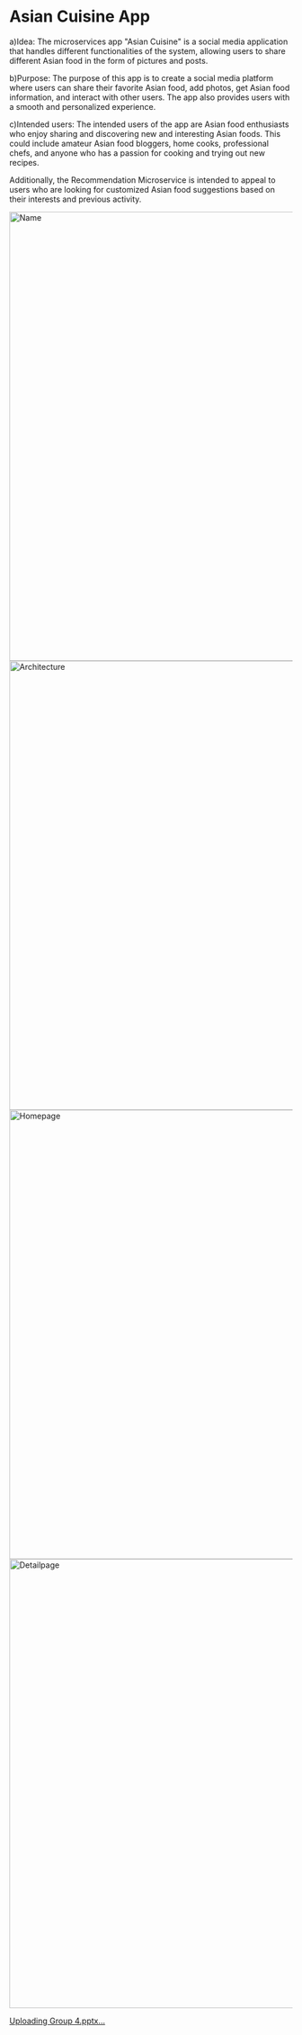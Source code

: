 # Asian Cuisine App
a)Idea: The microservices app "Asian Cuisine" is a social media application that handles different functionalities of the system, allowing users to share different Asian food in the form of pictures and posts.

b)Purpose: The purpose of this app is to create a social media platform where users can share their favorite Asian food, add photos, get Asian food information, and interact with other users. The app also provides users with a smooth and personalized experience.

c)Intended users: The intended users of the app are  Asian food enthusiasts who enjoy sharing and discovering new and interesting Asian foods. This could include amateur Asian food bloggers, home cooks, professional chefs, and anyone who has a passion for cooking and trying out new recipes.

Additionally, the Recommendation Microservice is intended to appeal to users who are looking for customized Asian food suggestions based on their interests and previous activity.


<img width="798" alt="Name" src="https://user-images.githubusercontent.com/111934442/233254693-322e8487-efe2-4fba-99dc-cb95b8924167.png">


<img width="798" alt="Architecture" src="https://user-images.githubusercontent.com/111934442/233255028-7f3f69c4-692f-447d-893d-7b4545a3d144.png">


<img width="798" alt="Homepage" src="https://user-images.githubusercontent.com/111934442/233255516-ef7ed5ee-e301-4cf8-9a32-72adbfaf5602.png">


<img width="798" alt="Detailpage" src="https://user-images.githubusercontent.com/111934442/233255524-5ce8c77a-5d85-4c67-be58-9341ff721984.png">

[Uploading Group 4.pptx…]()
